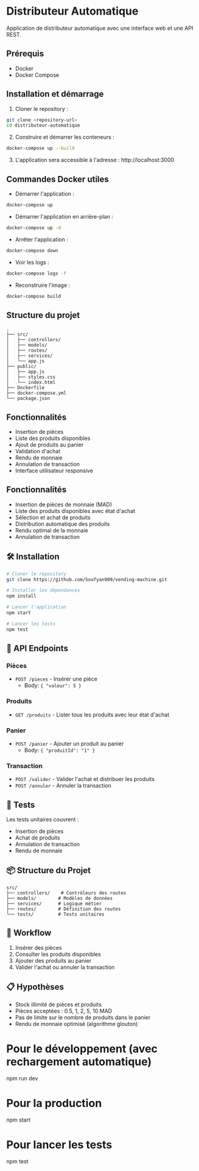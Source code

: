 # Distributeur Automatique

Application de distributeur automatique avec une interface web et une API REST.

## Prérequis

- Docker
- Docker Compose

## Installation et démarrage

1. Cloner le repository :
```bash
git clone <repository-url>
cd distributeur-automatique
```

2. Construire et démarrer les conteneurs :
```bash
docker-compose up --build
```

3. L'application sera accessible à l'adresse : http://localhost:3000

## Commandes Docker utiles

- Démarrer l'application :
```bash
docker-compose up
```

- Démarrer l'application en arrière-plan :
```bash
docker-compose up -d
```

- Arrêter l'application :
```bash
docker-compose down
```

- Voir les logs :
```bash
docker-compose logs -f
```

- Reconstruire l'image :
```bash
docker-compose build
```

## Structure du projet

```
.
├── src/
│   ├── controllers/
│   ├── models/
│   ├── routes/
│   ├── services/
│   └── app.js
├── public/
│   ├── app.js
│   ├── styles.css
│   └── index.html
├── Dockerfile
├── docker-compose.yml
└── package.json
```

## Fonctionnalités

- Insertion de pièces
- Liste des produits disponibles
- Ajout de produits au panier
- Validation d'achat
- Rendu de monnaie
- Annulation de transaction
- Interface utilisateur responsive

## Fonctionnalités

- Insertion de pièces de monnaie (MAD)
- Liste des produits disponibles avec état d'achat
- Sélection et achat de produits
- Distribution automatique des produits
- Rendu optimal de la monnaie
- Annulation de transaction

## 🛠️ Installation

```bash
# Cloner le repository
git clone https://github.com/Soufyan909/vending-machine.git

# Installer les dépendances
npm install

# Lancer l'application
npm start

# Lancer les tests
npm test
```

## 📝 API Endpoints

### Pièces
- `POST /pieces` - Insérer une pièce
  - Body: `{ "valeur": 5 }`

### Produits
- `GET /produits` - Lister tous les produits avec leur état d'achat

### Panier
- `POST /panier` - Ajouter un produit au panier
  - Body: `{ "produitId": "1" }`

### Transaction
- `POST /valider` - Valider l'achat et distribuer les produits
- `POST /annuler` - Annuler la transaction

## 🧪 Tests

Les tests unitaires couvrent :
- Insertion de pièces
- Achat de produits
- Annulation de transaction
- Rendu de monnaie

## 📦 Structure du Projet

```
src/
├── controllers/    # Contrôleurs des routes
├── models/        # Modèles de données
├── services/      # Logique métier
├── routes/        # Définition des routes
└── tests/         # Tests unitaires
```

## 🔄 Workflow

1. Insérer des pièces
2. Consulter les produits disponibles
3. Ajouter des produits au panier
4. Valider l'achat ou annuler la transaction

## 📋 Hypothèses

- Stock illimité de pièces et produits
- Pièces acceptées : 0.5, 1, 2, 5, 10 MAD
- Pas de limite sur le nombre de produits dans le panier
- Rendu de monnaie optimisé (algorithme glouton) 

# Pour le développement (avec rechargement automatique)
npm run dev

# Pour la production
npm start

# Pour lancer les tests
npm test 

